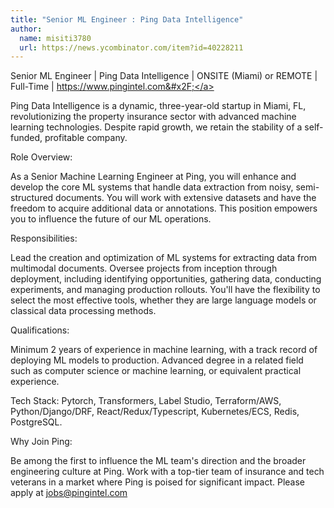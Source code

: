 ```yaml
---
title: "Senior ML Engineer : Ping Data Intelligence"
author:
  name: misiti3780
  url: https://news.ycombinator.com/item?id=40228211
---
```

Senior ML Engineer | Ping Data Intelligence | ONSITE (Miami) or REMOTE | Full-Time | <a href="https:&#x2F;&#x2F;www.pingintel.com&#x2F;" rel="nofollow">https:&#x2F;&#x2F;www.pingintel.com&#x2F;</a>

Ping Data Intelligence is a dynamic, three-year-old startup in Miami, FL, revolutionizing the property insurance sector with advanced machine learning technologies. Despite rapid growth, we retain the stability of a self-funded, profitable company.

Role Overview:

As a Senior Machine Learning Engineer at Ping, you will enhance and develop the core ML systems that handle data extraction from noisy, semi-structured documents. You will work with extensive datasets and have the freedom to acquire additional data or annotations. This position empowers you to influence the future of our ML operations.

Responsibilities:

Lead the creation and optimization of ML systems for extracting data from multimodal documents. Oversee projects from inception through deployment, including identifying opportunities, gathering data, conducting experiments, and managing production rollouts. You&#x27;ll have the flexibility to select the most effective tools, whether they are large language models or classical data processing methods.

Qualifications:

Minimum 2 years of experience in machine learning, with a track record of deploying ML models to production. Advanced degree in a related field such as computer science or machine learning, or equivalent practical experience.

Tech Stack:
Pytorch,  Transformers, Label Studio, Terraform&#x2F;AWS, Python&#x2F;Django&#x2F;DRF, React&#x2F;Redux&#x2F;Typescript, Kubernetes&#x2F;ECS, Redis, PostgreSQL.

Why Join Ping:

Be among the first to influence the ML team&#x27;s direction and the broader engineering culture at Ping.
Work with a top-tier team of insurance and tech veterans in a market where Ping is poised for significant impact. Please apply at jobs@pingintel.com
